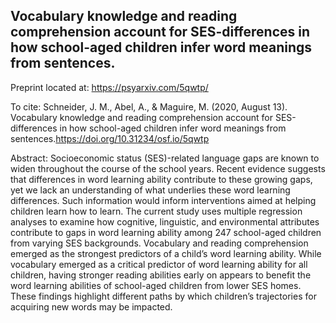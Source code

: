 ## Vocabulary knowledge and reading comprehension account for SES-differences in how school-aged children infer word meanings from sentences.

Preprint located at: https://psyarxiv.com/5qwtp/

To cite:
Schneider, J. M., Abel, A., & Maguire, M. (2020, August 13). Vocabulary knowledge and reading comprehension account for SES-differences in how school-aged children infer word meanings from sentences.https://doi.org/10.31234/osf.io/5qwtp

Abstract:
Socioeconomic status (SES)-related language gaps are known to widen throughout the course of the school years. Recent evidence suggests that differences in word learning ability contribute to these growing gaps, yet we lack an understanding of what underlies these word learning differences. Such information would inform interventions aimed at helping children learn how to learn. The current study uses multiple regression analyses to examine how cognitive, linguistic, and environmental attributes contribute to gaps in word learning ability among 247 school-aged children from varying SES backgrounds. Vocabulary and reading comprehension emerged as the strongest predictors of a child’s word learning ability. While vocabulary emerged as a critical predictor of word learning ability for all children, having stronger reading abilities early on appears to benefit the word learning abilities of school-aged children from lower SES homes. These findings highlight different paths by which children’s trajectories for acquiring new words may be impacted.

